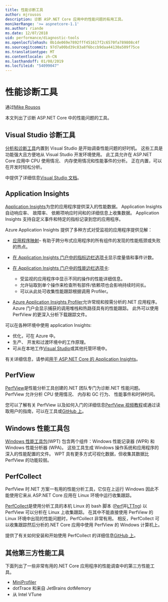 ```yaml
---
title: 性能诊断工具
author: mjrousos
description: 诊断 ASP.NET Core 应用中的性能问题的有用工具。
monikerRange: '>= aspnetcore-1.1'
ms.author: riande
ms.date: 12/07/2018
uid: performance/diagnostic-tools
ms.openlocfilehash: 0b1de069e7892fff451617f2c6570fa789808c4f
ms.sourcegitcommit: 97d7a00bd39c83a8f6bccb9daa44130a509f75ce
ms.translationtype: MT
ms.contentlocale: zh-CN
ms.lasthandoff: 01/08/2019
ms.locfileid: "54099047"
---
```

# <a name="performance-diagnostic-tools"></a>性能诊断工具

通过[Mike Rousos](https://github.com/mjrousos)

本文列出了诊断 ASP.NET Core 中的性能问题的工具。

## <a name="visual-studio-diagnostic-tools"></a>Visual Studio 诊断工具

[分析和诊断工具](/visualstudio/profiling)内置到 Visual Studio 是开始调查性能问题的好时机。 这些工具是功能强大且方便地从 Visual Studio 开发环境使用。 此工具允许在 ASP.NET Core 应用中 CPU 使用情况、 内存使用情况和性能事件的分析。 正在内置，可以在开发时轻松分析。

中提供了详细信息[Visual Studio 文档](/visualstudio/profiling/profiling-overview)。

## <a name="application-insights"></a>Application Insights

[Application Insights](/azure/application-insights/app-insights-overview)为您的应用程序提供深入的性能数据。 Application Insights 自动响应率、 故障率、 依赖项响应时间和的详细信息上收集数据。 Application Insights 支持自定义事件和特定的指标记录到您的应用程序。

Azure Application Insights 提供了多种方式对受监视的应用程序提供见解：

- [应用程序映射](/azure/application-insights/app-insights-app-map)– 有助于跨分布式应用程序的所有组件的发现的性能瓶颈或失败的热点。
- [在 Application Insights 门户中的指标边栏选项卡](/azure/application-insights/app-insights-metrics-explorer?toc=/azure/azure-monitor/toc.json)显示度量值和事件计数。
- [在 Application Insights 门户中的性能边栏选项卡](/azure/application-insights/app-insights-tutorial-performance):

  - 受监视的应用程序中显示不同的操作的性能详细信息。
  - 允许钻取到单个操作来检查所有部件/依赖项也会影响持续时间长。
  - 可以从此处可收集性能跟踪根据调用 Profiler。

- [Azure Application Insights Profiler](/azure/azure-monitor/app/profiler)允许常规和按需分析的.NET 应用程序。  Azure 门户会显示捕获的调用堆栈和热路径具有的性能跟踪。 此外可以使用 PerfView 的更深入分析下载跟踪文件。

可以在各种环境中使用 application Insights:

* 优化，可在 Azure 中。
* 生产、 开发和过渡环境中的工作原理。
* 可从在本地工作[Visual Studio](/azure/application-insights/app-insights-visual-studio)或其他托管环境中。

有关详细信息，请参阅[用于 ASP.NET Core 的 Application Insights](/azure/application-insights/app-insights-asp-net-core)。

## <a name="perfview"></a>PerfView

[PerfView](https://github.com/Microsoft/perfview)是性能分析工具创建的.NET 团队专门为诊断.NET 性能问题。 PerfView 允许分析 CPU 使用情况、 内存和 GC 行为、 性能事件和时钟时间。

您可以了解有关 PerfView 以及如何入门的详细信息[PerfView 视频教程](http://channel9.msdn.com/Series/PerfView-Tutorial)或通过读取用户的指南，可以在工具或[GitHub 上](https://github.com/Microsoft/perfview)。

## <a name="windows-performance-toolkit"></a>Windows 性能工具包

[Windows 性能工具包](/windows-hardware/test/wpt/)(WPT) 包含两个组件：Windows 性能记录器 (WPR) 和 Windows 性能分析器 (WPA)。 这些工具生成 Windows 操作系统和应用程序的深入的性能配置的文件。 WPT 具有更多方式可视化数据，但收集其数据比 PerfView 的功能较弱。

## <a name="perfcollect"></a>PerfCollect

PerfView 时.NET 方案一有用的性能分析工具，它仅在上运行 Windows 因此不能使用它来从 ASP.NET Core 应用在 Linux 环境中运行收集跟踪。

[PerfCollect](https://github.com/dotnet/coreclr/blob/master/Documentation/project-docs/linux-performance-tracing.md)是使用分析工具的本机 Linux 的 bash 脚本 ([Perf](https://perf.wiki.kernel.org/index.php/Main_Page)并[LTTng](https://lttng.org/)) 以 PerfView 可以分析在 Linux 上收集跟踪。 在其中不能直接使用 PerfView 的 Linux 环境中出现的性能问题时，PerfCollect 非常有用。 相反，PerfCollect 可以收集跟踪然后分析的.NET Core 应用中使用 PerfView 的 Windows 计算机上。

提供了有关如何安装和开始使用 PerfCollect 的详细信息[GitHub 上](https://github.com/dotnet/coreclr/blob/master/Documentation/project-docs/linux-performance-tracing.md)。

## <a name="other-third-party-performance-tools"></a>其他第三方性能工具

下面列出了一些非常有用的.NET Core 应用程序的性能调查中的第三方性能工具。

- [MiniProfiler](https://miniprofiler.com/)
- dotTrace 和来自 JetBrains dotMemory
- 从 Intel VTune
